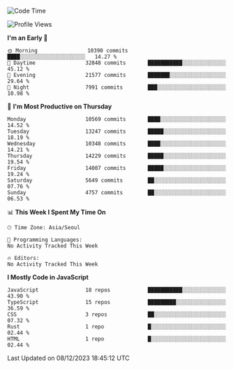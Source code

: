 <!--START_SECTION:waka-->
![Code Time](http://img.shields.io/badge/Code%20Time-5%2C379%20hrs%2037%20mins-blue)

![Profile Views](http://img.shields.io/badge/Profile%20Views-0-blue)

**I'm an Early 🐤** 

```text
🌞 Morning                10390 commits       ████░░░░░░░░░░░░░░░░░░░░░   14.27 % 
🌆 Daytime                32848 commits       ███████████░░░░░░░░░░░░░░   45.12 % 
🌃 Evening                21577 commits       ███████░░░░░░░░░░░░░░░░░░   29.64 % 
🌙 Night                  7991 commits        ███░░░░░░░░░░░░░░░░░░░░░░   10.98 % 
```
📅 **I'm Most Productive on Thursday** 

```text
Monday                   10569 commits       ████░░░░░░░░░░░░░░░░░░░░░   14.52 % 
Tuesday                  13247 commits       █████░░░░░░░░░░░░░░░░░░░░   18.19 % 
Wednesday                10348 commits       ████░░░░░░░░░░░░░░░░░░░░░   14.21 % 
Thursday                 14229 commits       █████░░░░░░░░░░░░░░░░░░░░   19.54 % 
Friday                   14007 commits       █████░░░░░░░░░░░░░░░░░░░░   19.24 % 
Saturday                 5649 commits        ██░░░░░░░░░░░░░░░░░░░░░░░   07.76 % 
Sunday                   4757 commits        ██░░░░░░░░░░░░░░░░░░░░░░░   06.53 % 
```


📊 **This Week I Spent My Time On** 

```text
🕑︎ Time Zone: Asia/Seoul

💬 Programming Languages: 
No Activity Tracked This Week

🔥 Editors: 
No Activity Tracked This Week
```

**I Mostly Code in JavaScript** 

```text
JavaScript               18 repos            ███████████░░░░░░░░░░░░░░   43.90 % 
TypeScript               15 repos            █████████░░░░░░░░░░░░░░░░   36.59 % 
CSS                      3 repos             ██░░░░░░░░░░░░░░░░░░░░░░░   07.32 % 
Rust                     1 repo              █░░░░░░░░░░░░░░░░░░░░░░░░   02.44 % 
HTML                     1 repo              █░░░░░░░░░░░░░░░░░░░░░░░░   02.44 % 
```




 Last Updated on 08/12/2023 18:45:12 UTC
<!--END_SECTION:waka-->
